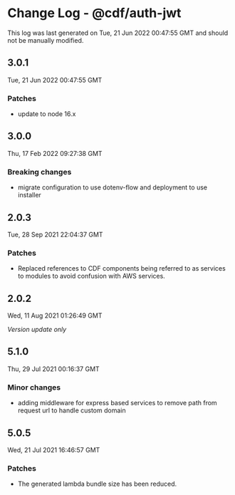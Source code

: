 # Change Log - @cdf/auth-jwt

This log was last generated on Tue, 21 Jun 2022 00:47:55 GMT and should not be manually modified.

## 3.0.1
Tue, 21 Jun 2022 00:47:55 GMT

### Patches

- update to node 16.x

## 3.0.0
Thu, 17 Feb 2022 09:27:38 GMT

### Breaking changes

- migrate configuration to use dotenv-flow and deployment to use installer

## 2.0.3
Tue, 28 Sep 2021 22:04:37 GMT

### Patches

- Replaced references to CDF components being referred to as services to modules to avoid confusion with AWS services.

## 2.0.2
Wed, 11 Aug 2021 01:26:49 GMT

_Version update only_

## 5.1.0
Thu, 29 Jul 2021 00:16:37 GMT

### Minor changes

- adding middleware for express based services to remove path from request url to handle custom domain

## 5.0.5
Wed, 21 Jul 2021 16:46:57 GMT

### Patches

- The generated lambda bundle size has been reduced.

